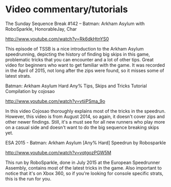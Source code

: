 # Video commentary/tutorials

The Sunday Sequence Break #142 – Batman: Arkham Asylum with RoboSparkle, HonorableJay, Char

http://www.youtube.com/watch?v=Rk6dkHtnYS0

This episode of TSSB is a nice introduction to the Arkham Asylum speedrunning, depicting the history of finding big skips in this game, problematic tricks that you can encounter and a lot of other tips. Great video for beginners who want to get familiar with the game. It was recorded in the April of 2015, not long after the zips were found, so it misses some of latest strats.


Batman: Arkham Asylum Hard Any% Tips, Skips and Tricks Tutorial Compilation by cojosao

http://www.youtube.com/watch?v=vtiiPSma_9o

In this video Cojosao thoroughly explains most of the tricks in the speedrun. However, this video is from August 2014, so again, it doesn't cover zips and other newer findings. Still, it's a must see for all new runners who play more on a casual side and doesn't want to do the big sequence breaking skips yet.


ESA 2015 - Batman: Arkham Asylum [Any% Hard] Speedrun by Robosparkle

http://www.youtube.com/watch?v=vqtgozPGW5M

This run by RoboSparkle, done in July 2015 at the European Speedrunner Assembly, contains most of the latest tricks in the game. Also important to notice that it's on Xbox 360, so if you're looking for console specific strats, this is the run for you.